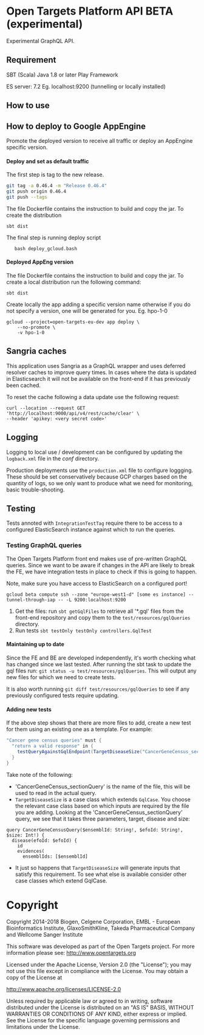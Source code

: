 # Open Targets Platform API BETA (experimental)

Experimental GraphQL API.

## Requirement
SBT (Scala)
Java 1.8 or later
Play Framework

ES server: 7.2
Eg. localhost:9200  (tunnelling or locally installed)


## How to use

## How to deploy to Google AppEngine 

Promote the deployed version to receive all traffic or deploy an AppEngine specific version.

#### Deploy and set as default traffic

The first step is tag to the new release. 

```bash
git tag -a 0.46.4 -m "Release 0.46.4"
git push origin 0.46.4
git push --tags
```

The file Dockerfile contains the instruction to build and copy the jar.
To create the distribution 

```sbt dist```

The final step is running deploy script

```
   bash deploy_gcloud.bash
```

#### Deployed AppEng version

The file Dockerfile contains the instruction to build and copy the jar.
To create a local distribution run the following command:

```sbt dist```

Create locally the app adding a specific version name 
otherwise if you do not specify a version, one will be generated for you.
Eg. hpo-1-0

```
gcloud --project=open-targets-eu-dev app deploy \
    --no-promote \
    -v hpo-1-0

```

## Sangria caches

This application uses Sangria as a GraphQL wrapper and uses deferred resolver
caches to improve query times. In cases where the data is updated in Elasticsearch
it will not be available on the front-end if it has previously been cached.

To reset the cache following a data update use the following request:

```
curl --location --request GET 'http://localhost:9000/api/v4/rest/cache/clear' \
--header 'apikey: <very secret code>'
```

## Logging

Logging to local use / development can be configured by updating the `logback.xml` file in the _conf_ directory.

Production deployments use the `production.xml` file to configure loggging. These should be set conservatively because
GCP charges based on the quantity of logs, so we only want to produce what we need for monitoring, basic
trouble-shooting.

## Testing

Tests annoted with `IntegrationTestTag` require there to be access to a configured ElasticSearch instance against which
to run the queries.

### Testing GraphQL queries

The Open Targets Platform front end makes use of pre-written GraphQL queries. Since we want to be aware if changes in
the API are likely to break the FE, we have integration tests in place to check if this is going to happen.

Note, make sure you have access to ElasticSearch on a configured port!

```
gcloud beta compute ssh --zone "europe-west1-d" [some es instance] --tunnel-through-iap -- -L 9200:localhost:9200
```

1. Get the files: run `sbt getGqlFiles` to retrieve all '*.gql' files from the front-end repository and copy them to the
   `test/resources/gqlQueries` directory.
2. Run tests `sbt testOnly testOnly controllers.GqlTest`

#### Maintaining up to date

Since the FE and BE are developed independently, it's worth checking what has changed since we last tested. After
running the sbt task to update the gql files run: `git status -u test/resources/gqlQueries`. This will output any new
files for which we need to create tests.

It is also worth running `git diff test/resources/gqlQueries` to see if any previously configured tests require
updating.

#### Adding new tests

If the above step shows that there are more files to add, create a new test for them using an existing one as a
template. For example:

```scala
"Cancer gene census queries" must {
  "return a valid response" in {
    testQueryAgainstGqlEndpoint(TargetDiseaseSize("CancerGeneCensus_sectionQuery"))
  }
}
```

Take note of the following:

- 'CancerGeneCensus_sectionQuery' is the name of the file, this will be used to read in the actual query.
- `TargetDiseaseSize` is a case class which extends `GqlCase`. You choose the relevant case class based on which inputs
  are required by the file you are adding. Looking at the 'CancerGeneCensus_sectionQuery' query, we see that it takes
  three parameters, target, disease and size:

```
query CancerGeneCensusQuery($ensemblId: String!, $efoId: String!, $size: Int!) {
  disease(efoId: $efoId) {
    id
    evidences(
      ensemblIds: [$ensemblId]
```

- It just so happens that `TargetDiseaseSize` will generate inputs that satisfy this requirement. To see what else is
  available consider other case classes which extend GqlCase.

# Copyright

Copyright 2014-2018 Biogen, Celgene Corporation, EMBL - European Bioinformatics Institute, GlaxoSmithKline, Takeda
Pharmaceutical Company and Wellcome Sanger Institute

This software was developed as part of the Open Targets project. For more information please
see: http://www.opentargets.org

Licensed under the Apache License, Version 2.0 (the "License"); you may not use this file except in compliance with the
License. You may obtain a copy of the License at

http://www.apache.org/licenses/LICENSE-2.0

Unless required by applicable law or agreed to in writing, software
distributed under the License is distributed on an "AS IS" BASIS,
WITHOUT WARRANTIES OR CONDITIONS OF ANY KIND, either express or implied.
See the License for the specific language governing permissions and
limitations under the License.
